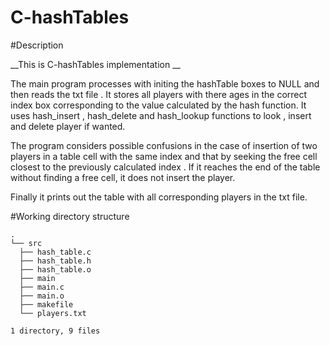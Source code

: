 # C-hashTables
#Description

   __This is C-hashTables implementation __ 

The main program processes with initing the hashTable boxes to NULL and then  reads the txt file .
It stores all players with there ages in the correct index box corresponding to the value calculated by the hash function.
It uses hash_insert , hash_delete and hash_lookup functions to look , insert and delete player if wanted.

The program considers possible confusions in the case of insertion of two players in a table cell with the same index and that by seeking the free cell closest to 
the previously calculated  index .
If it reaches the end of the table without finding a free cell, it does not insert the player.


Finally it prints out the table with all corresponding players in the txt file.

#Working directory structure

    .
    └── src
      ├── hash_table.c
      ├── hash_table.h
      ├── hash_table.o
      ├── main
      ├── main.c
      ├── main.o
      ├── makefile
      └── players.txt
    
    1 directory, 9 files

